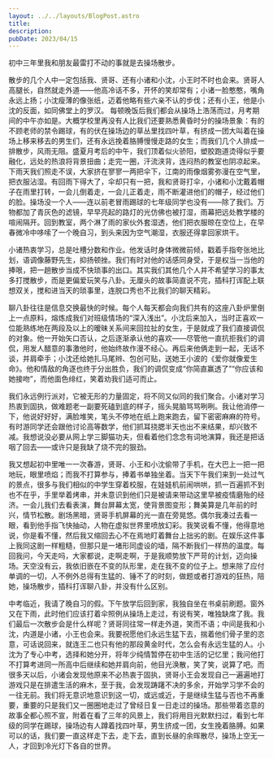 ```yaml
---
layout: ../../layouts/BlogPost.astro
title: 
description: 
pubDate: 2023/04/15
---
```


初中三年里我和朋友最雷打不动的事就是去操场散步。

散步的几个人中一定包括我、贤哥、还有小诸和小沈，小王时不时也会来。贤哥人高腿长，自然就走外道——他高冷话不多，开怀的笑却常有；小诸一脸憨憨，嘴角永远上扬；小沈瘦薄的像张纸，迈着他略有些六亲不认的步伐；还有小王，他是小沈的反面，如同佛堂上的罗汉。
每顿晚饭后我们都会从操场上浩荡而过，月考期间的中午亦如是。大概学校里再没有人比我们还要熟悉黄昏时分的操场景象：有的不顾老师的禁令踢球，有的伏在操场边的草丛里找四叶草，有挤成一团大叫着在操场上移来移去的男生们，还有永远挽着胳膊慢慢走路的女生；而我们几个人排成一排散步，风雨无阻。盛夏月考后的中午，我们顶着似火骄阳，塑胶跑道烫得似乎要融化，远处的热浪将背景扭曲；走完一圈，汗流浃背，连闷热的教室也阴凉起来。下雨天我们照走不误，大家挤在寥寥一两把伞下，江南的雨像烟雾弥漫在空气里，把衣服沾湿。有回雨下得大了，伞却只有一把，我和贤哥打伞，小诸和小沈戴着帽子在雨里打转，一会儿倒着走，一会儿正着走，雨不断灌进他们的帽子，经过他们的脸。操场没一个人——连以前老冒雨踢球的七年级同学也没有——除了我们。万物都加了青灰色的滤镜，早早亮起的路灯的光仿佛也被打湿，雨幕把远处教学楼的喧闹隔开。回到教室，两个淋了雨的家伙外套湿透，他们把衣服晾在空位上，在早春微冷中哆嗦了一个晚自习，到头来因为空气潮湿，衣服还得拿回家烘干。

小诸热衷学习，总是吐槽分数和作业。他发话时身体微微前倾，戳着手指夸张地比划，语调像藤野先生，抑扬顿挫。我们有时对他的话感同身受，于是权当一当他的捧哏，把一趟散步当成不快琐事的出口。其实我们其他几个人并不希望学习的事太多打搅散步，而是更偏爱玩笑与八卦。无厘头的故事简直说不完，插科打诨配上联想双关，搅和进当天的琐事里，连脱口秀也不比我们的聊天精彩。

聊八卦往往是信息交换最快的时候。每个人每天都会向我们共有的这座八卦炉里倒上一点原料，熔炼成我们对班级情场的“深入浅出”。小沈后来加入，当时正喜欢一位能熟练地在两段及以上的暧昧关系间来回拉扯的女生，于是就成了我们直接调侃的对象。他一开始矢口否认，之后逐渐承认他的喜欢——尽管他一直抗拒我们的调侃，用发人醋意的事激他时，他始终故作漫不经心。再后来他俩走到一起，无话不谈，并肩牵手；小沈还给她扎马尾辫、包创可贴，送她王小波的《爱你就像爱生命》。他和情敌的角逐也终于分出胜负，我们的调侃变成“你简直赢透了”“你应该和她接吻”，而他面色绯红，笑着劝我们适可而止。

我们永远例行派对，它被无形的力量固定，将不同又似同的我们聚合。小诸对学习热衷到固执，做难题老一副要死磕到底的样子，摇头晃脑骂骂咧咧。我让他消停一下，他说好好好，满脸堆笑，笔头不停地在纸上跑来跑去，留下密密麻麻的符号。有时游同学还会跟他讨论高等数学，他们抓耳挠腮半天也出不来结果，却兴致不减。我想说没必要从网上学三脚猫功夫，但看着他们念念有词地演算，我还是把话咽了回去——或许只是我缺了烧不完的狠劲。

我又想起初中里唯一一次春游，贤哥、小王和小沈偷带了手机，在大巴上一把一把地玩，眼里喷焰；而我不打算参与，捧着书单独坐着。当天下午我们来到一处过气的景点，很多与我们相似的中学生穿着校服，在娃娃机前闹哄哄，抓一百遍抓不到也不在乎，手里举着烤串，并未意识到他们只是被请来带动这里早被疫情磨殆的经济。一会儿我们去看表演，舞台屏幕太宽，使背景图变形；舞美算是几年前的时兴，情节松散。剧场黑暗，贤哥手机屏幕的光一直在旁晃悠。偶尔我凑过去看一眼，看到他手指飞快抽动，人物在虚拟世界里喷放幻彩。我笑说看不懂，他得意地说，你是看不懂，然后我又缩回去心不在焉地盯着舞台上拙劣的剧。在娱乐这件事上我同这剧一样粗糙，但那只是一堵形同虚设的墙，隔不断我们一样热的温度。每回我问，今天走吗，大家都说，走啊走啊，于是我顺势放下严苛的计划，迈向操场。天空没有云，我依旧嵌在不变的队形里，走在我不变的位子上。想来除了应付单调的一切，人不例外总得有生猛的、锤不了的时刻，做题或者打游戏的狂热，陪她，操场散步，插科打诨聊八卦，并没有什么区别。

中考临近，我请了晚自习的假。下午放学后回到家，我独自坐在书桌前刷题。窗外又在下雨，此时他们应该打着伞照例从操场上走过，有说有笑，唯独缺席了我。我们最后一次散步会是什么样呢？贤哥同往常一样走外道，笑而不语；中间是我和小沈，内道是小诸，小王也会来。我要祝愿他们永远生猛下去，揣着他们骨子里的恣意，可话说回来，就连王二也只有他的那段黄金时代，怎么会有永远生猛的人。小沈为了专心中考，选择和她分开，将年少纯情暂停在初中生活的记忆里；我问他打不打算考进同一所高中后继续和她并肩向前，他目光涣散，笑了笑，说算了吧。而很多天以后，小诸会发现他原来不必热衷于固执，贤哥小王会发现自己一遍遍地打游戏只是在排遣生活的麻木，至于我，会发现踌躇不决的多余，开始学习学不会的一往无前。我们将无意识地意识到这一切，或远或近，于是继续生猛与否也不再重要，重要的只是我们又一圈圈地走过了曾经日复一日走过的操场。那些带着恣意的故事全都心照不宣，附着在看了三年的风景上，我们将用目光默默扫过，看到七年级的同学在踢球，操场边有人蹲着找四叶草，男生挤成一团，女生挽着胳膊。如果可以的话，我们要一直这样走下去，走下去，直到长昼的余晖散尽，操场上空无一人，才回到冷光灯下各自的世界。